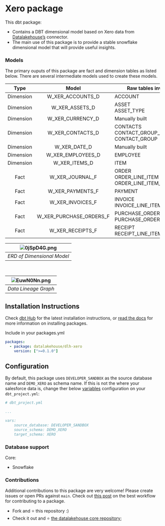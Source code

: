 # Xero package

This dbt package:

*   Contains a DBT dimensional model based on Xero data from [Datalakehouse’s](https://www.datalakehouse.io/) connector.
*   The main use of this package is to provide a stable snowflake dimensional model that will provide useful insights.
    

### Models

The primary ouputs of this package are fact and dimension tables as listed below. There are several intermediate models used to create these models.

|        Type       |        Model       |        Raw tables involved       |
|:----------------:|:----------------:|----------------|
|Dimension| W_XER_ACCOUNTS_D       | ACCOUNT|
|Dimension| W_XER_ASSETS_D         | ASSET<br>ASSET_TYPE |
|Dimension| W_XER_CURRENCY_D       | Manually built |
|Dimension| W_XER_CONTACTS_D      | CONTACTS<br>CONTACT_GROUP_MEMBER<br>CONTACT_GROUP|
|Dimension| W_XER_DATE_D      | Manually built|
|Dimension| W_XER_EMPLOYEES_D      | EMPLOYEE|
|Dimension| W_XER_ITEMS_D      | ITEM|
|Fact| W_XER_JOURNAL_F | ORDER<br>ORDER_LINE_ITEM<br>ORDER_LINE_ITEM_MODIFIER|
|Fact| W_XER_PAYMENTS_F          | PAYMENT|
|Fact| W_XER_INVOICES_F          | INVOICE<br>INVOICE_LINE_ITEM|
|Fact| W_XER_PURCHASE_ORDERS_F          | PURCHASE_ORDER<br>PURCHASE_ORDER_LINE_ITEM|
|Fact| W_XER_RECEIPTS_F          | RECEIPT<br>RECEIPT_LINE_ITEM|

| ![0jSpD4G.png](https://i.imgur.com/0jSpD4G.png) | 
|:--:| 
| *ERD of Dimensional Model* | 

</br>

| ![EuwN0Nn.png](https://i.imgur.com/EuwN0Nn.png) | 
|:--:| 
| *Data Lineage Graph* |

Installation Instructions
-------------------------

Check [dbt Hub](https://hub.getdbt.com) for the latest installation instructions, or [read the docs](https://docs.getdbt.com/docs/package-management) for more information on installing packages.

Include in your packages.yml

```yaml
packages:
  - package: datalakehouse/dlh-xero
    version: [">=0.1.0"]
```

Configuration
-------------

By default, this package uses `DEVELOPER_SANDBOX` as the source database name and `DEMO_XERO` as schema name. If this is not the where your salesforce data is, change ther below [variables](https://docs.getdbt.com/docs/using-variables) configuration on your `dbt_project.yml`:

```yaml
# dbt_project.yml

...

vars:    
    source_database: DEVELOPER_SANDBOX
    source_schema: DEMO_XERO
    target_schema: XERO
```

### Database support

Core:

*   Snowflake
    

### Contributions

Additional contributions to this package are very welcome! Please create issues or open PRs against `main`. Check out [this post](https://discourse.getdbt.com/t/contributing-to-a-dbt-package/657) on the best workflow for contributing to a package.


*   Fork and :star: this repository :)
*   Check it out and :star: [the datalakehouse core repository](https://github.com/datalakehouse/datalakehouse-core);
